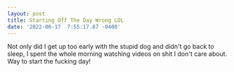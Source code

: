 ```yaml
--- 
layout: post 
title: Starting Off The Day Wrong LOL 
date: '2022-06-17  7:55:17.87 -0400' 
--- 
```

Not only did I get up too early with the stupid dog and didn't go back to sleep, I spent the whole morning 
watching videos on shit I don't care about. Way to start the fucking day!
